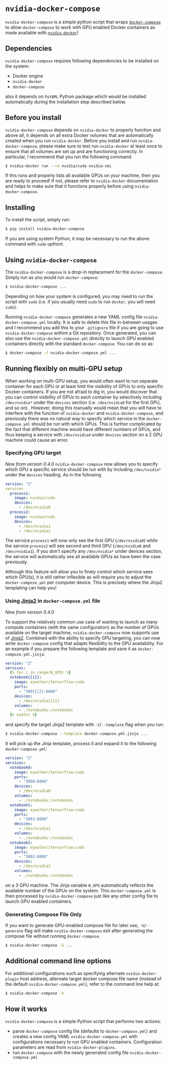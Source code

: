 # `nvidia-docker-compose`
`nvidia-docker-compose` is a simple python script that wraps [`docker-compose`](https://docs.docker.com/compose/) to allow `docker-compose` to work with GPU enabled Docker containers as made available with [`nvidia-docker`](https://github.com/NVIDIA/nvidia-docker)!

## Dependencies
`nvidia-docker-compose` requires following dependencies to be installed on the system:
* Docker engine
* `nvidia-docker`
* `docker-compose`

also it depends on `PyYAML` Python package which would be installed automatically during the installation step described below.

## Before you install
`nvidia-docker-compose` depends on `nvidia-docker` to properly function and above all, it depends on all extra Docker volumes that are automatically created when you run `nvidia-docker`. Before you install and run `nvidia-docker-compose`, please make sure to test run `nvidia-docker` at least once to ensure that all volumes are set up and are functioning correctly. In particular, I recommend that you run the following command:

```bash
$ nvidia-docker run --rm nvidia/cuda nvidia-smi
```
If this runs and properly lists all available GPUs on your machine, then you are ready to proceed! If not, please refer to `nvidia-docker` documentation and helps to make sure that it functions properly before using `nvidia-docker-compose`.


## Installing
To install the script, simply run:

```bash
$ pip install nvidia-docker-compose
```

If you are using system Python, it may be necessary to run the above command with `sudo` upfront.

## Using `nvidia-docker-compose`
The `nvidia-docker-compose` is a drop-in replacement for the `docker-compose`. Simply run as you would run `docker-compose`:
```bash
$ nvidia-docker-compose ...
```
Depending on how your system is configured, you may need to run the script with `sudo` (i.e. if you usually need `sudo` to run `docker`, you will need `sudo`).

Running `nvidia-docker-compose` generates a new YAML config file `nvidia-docker-compose.yml` locally. It is safe to delete this file in-between usages and I recommend you add this to your `.gitignore` file if you are going to use `nvidia-docker-compose` withint a Git repository. Once generated, you can also use the `nvidia-docker-compose.yml` directly to launch GPU enabled containers directly with the standard `docker-compose`. You can do so as:
```bash
$ docker-compose -f nvidia-docker-compose.yml ...
```

## Running flexibly on multi-GPU setup

When working on multi-GPU setup, you would often want to run separate container for each GPU or at least limit the visibility of GPUs to only specific Docker containers. If you are not afraid to dig in, you would discover that you can control visibility of GPUs to each container by selectively including `/dev/nvidia*` under the `devices` section (i.e. `/dev/nvidia0` for the first GPU, and so on) . However, doing this manually would mean that you will have to interfere with the function of `nvidia-docker` and `nvidia-docker-compose`, and previously there was no natural way to specify which service in the `docker-compose.yml` should be run with which GPUs. This is further complicated by the fact that different machine would have different numbers of GPUs, and thus keeping a service with `/dev/nvidia4` under `devices` section on a 2 GPU machine could cause an error.

### Specifying GPU target
*New from version 0.4.0*
`nvidia-docker-compose` now allows you to specify which GPU a specific service should be run with by including `/dev/nvidia*` under the `devices` heading. As in the following

```yaml
version: "2"
services
  process1:
    image: nvidia/cuda
    devices:
      - /dev/nvidia0
  process2:
    image: nvidia/cuda
    devices:
      - /dev/nvidia1
      - /dev/nvidia2
```

The service `process1` will now only see the first GPU (`/dev/nvidia0`) while the service `process2` will see second and third GPU (`/dev/nvidia0` and `/dev/nvidia1`). If you don't specify any `/dev/nvidia*` under devices section, the service will automatically see all available GPUs as have been the case previously.

Although this feature will allow you to finely control which service sees which GPU(s), it is still rather inflexible as will require you to adjust the `docker-compose.yml` per computer device. This is precisely where the Jinja2 templating can help you! 

### Using [Jinja2](http://jinja.pocoo.org/) in `docker-compose.yml` file 
*New from version 0.4.0*

To support the relatively common use case of wanting to launch as many compute containers (with the same configuration) as the number of GPUs available on the target machine, `nvidia-docker-compose` now supports use of [Jinja2](http://jinja.pocoo.org/). Combined with the ability to specify GPU targeting, you can now write `docker-compose` config that adapts flexibility to the GPU availability. For an example if you prepare the following template and save it as `docker-compose.yml.jinja`:

```yaml
version: "2"
services:
  {% for i in range(N_GPU) %}
  notebook{{i}}:
    image: eywalker/tensorflow:cuda
    ports:
      - "300{{i}}:8888"
    devices:
      - /dev/nvidia{{i}}
    volumes:
      - ./notebooks:/notebooks
  {% endfor %}
```

and specify the target Jinja2 template with `-t`/`--template` flag when you run:

```bash
$ nvidia-docker-compose --template docker-compose.yml.jinja ...
```

It will pick up the Jinja template, process it and expand it to the following `docker-compose.yml`:

```yaml
version: "2"
services:
  notebook0:
    image: eywalker/tensorflow:cuda
    ports:
      - "3000:8888"
    devices:
      - /dev/nvidia0
    volumes:
      - ./notebooks:/notebooks
  notebook1:
    image: eywalker/tensorflow:cuda
    ports:
      - "3001:8888"
    devices:
      - /dev/nvidia1
    volumes:
      - ./notebooks:/notebooks
  notebook2:
    image: eywalker/tensorflow:cuda
    ports:
      - "3002:8888"
    devices:
      - /dev/nvidia2
    volumes:
      - ./notebooks:/notebooks
```
on a 3 GPU machine. The Jinja variable `N_GPU` automatically reflects the available number of the GPUs on the system. This `docker-compose.yml` is then processed by `nvidia-docker-compose` just like any other config file to launch GPU enabled containers.

### Generating Compose File Only

If you want to generate GPU-enabled compose file for later use, `-G`/`--generate` flag will make `nvidia-docker-compose` exit after generating the compose file without running `docker-compose`.

```bash
$ nvidia-docker-compose -G ...
```

## Additional command line options
For additional configurations such as specifying alternate `nvidia-docker-plugin` host address, alternate target docker compose file name (instead of the default `nvidia-docker-compose.yml`), refer to the command line help at:

```bash
$ nvidia-docker-compose -h
```

## How it works
`nvidia-docker-compose` is a simple Python script that performs two actions:
* parse `docker-compose` config file (defaults to `docker-compose.yml`) and creates a new config YAML `nvidia-docker-compose.yml` with configurations necessary to run GPU enabled containers. Configuration parameters are read from `nvidia-docker-plugins`.
* run `docker-compose` with the newly generated config file `nvidia-docker-compose.yml`

